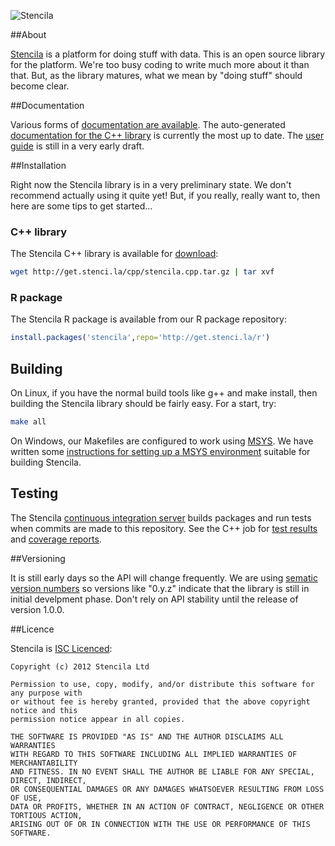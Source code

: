 ![Stencila](http://static.stenci.la/img/logo-name-400x88.png)

##About

[Stencila](http://stenci.la) is a platform for doing stuff with data.
This is an open source library for the platform.
We're too busy coding to write much more about it than that.
But, as the library matures, what we mean by "doing stuff" should become clear.

##Documentation

Various forms of [documentation are available](http://docs.stenci.la).
The auto-generated [documentation for the C++ library](http://docs.stenci.la/cpp/) is currently the most up to date.
The [user guide](http://docs.stenci.la/guide/intro.html) is still in a very early draft.

##Installation

Right now the Stencila library is in a very preliminary state.
We don't recommend actually using it quite yet!
But, if you really, really want to, then here are some tips to get started...

### C++ library

The Stencila C++ library is available for [download](http://get.stenci.la/cpp/stencila.cpp.tar.gz):

```sh
wget http://get.stenci.la/cpp/stencila.cpp.tar.gz | tar xvf
```

### R package

The Stencila R package is available from our R package repository:

```r
install.packages('stencila',repo='http://get.stenci.la/r')
```

## Building

On Linux, if you have the normal build tools like g++ and make install, then building the Stencila library should be
fairly easy. For a start, try:

```sh
make all
```

On Windows, our Makefiles are configured to work using [MSYS](http://www.mingw.org/wiki/MSYS). We have written some [instructions for setting up a 
MSYS environment](https://github.com/stencila/stencila/tree/master/building-on-windows.md) suitable for building Stencila.

## Testing

The Stencila [continuous integration server](http://ci.stenci.la) builds packages and run tests when commits are made to this repository.
See the C++ job for [test results](http://ci.stenci.la/job/stencila.cpp/lastCompletedBuild/testReport/%28root%29/) and [coverage reports](http://ci.stenci.la/job/stencila.cpp/lastCompletedBuild/cobertura/stencila/).

##Versioning

It is still early days so the API will change frequently.
We are using [sematic version numbers](http://semver.org/) so versions like "0.y.z" indicate that the library is still in initial develpment phase.
Don't rely on API stability until the release of version 1.0.0.

##Licence

Stencila is [ISC Licenced](http://en.wikipedia.org/wiki/ISC_license):

	Copyright (c) 2012 Stencila Ltd

	Permission to use, copy, modify, and/or distribute this software for any purpose with
	or without fee is hereby granted, provided that the above copyright notice and this
	permission notice appear in all copies.

	THE SOFTWARE IS PROVIDED "AS IS" AND THE AUTHOR DISCLAIMS ALL WARRANTIES
	WITH REGARD TO THIS SOFTWARE INCLUDING ALL IMPLIED WARRANTIES OF MERCHANTABILITY
	AND FITNESS. IN NO EVENT SHALL THE AUTHOR BE LIABLE FOR ANY SPECIAL, DIRECT, INDIRECT,
	OR CONSEQUENTIAL DAMAGES OR ANY DAMAGES WHATSOEVER RESULTING FROM LOSS OF USE,
	DATA OR PROFITS, WHETHER IN AN ACTION OF CONTRACT, NEGLIGENCE OR OTHER TORTIOUS ACTION,
	ARISING OUT OF OR IN CONNECTION WITH THE USE OR PERFORMANCE OF THIS SOFTWARE.
